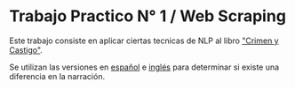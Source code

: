 # Trabajo Practico N° 1 / Web Scraping

Este trabajo consiste en aplicar ciertas tecnicas de NLP al libro ["Crimen y Castigo"](https://es.wikipedia.org/wiki/Crimen_y_castigo).

Se utilizan las versiones en [español](https://www.gutenberg.org/cache/epub/61851/pg61851-images.html) e [inglés](https://www.gutenberg.org/cache/epub/2554/pg2554-images.html) para determinar si existe una diferencia en la narración.

